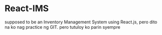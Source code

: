# React-IMS

supposed to be an Inventory Management System using React.js, pero dito na ko nag practice ng GIT. pero tutuloy ko parin syempre
